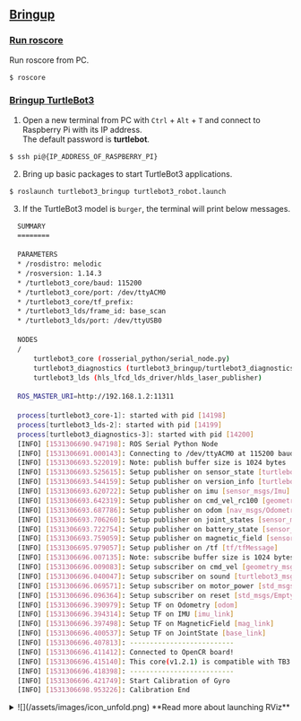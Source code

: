 ## [Bringup](#bringup)

### [Run roscore](#run-roscore)

Run roscore from PC.

```bash
$ roscore
```

### [Bringup TurtleBot3](#bringup-turtlebot3)

1. Open a new terminal from PC with `Ctrl` + `Alt` + `T` and connect to Raspberry Pi with its IP address.  
  The default password is **turtlebot**.  
  ```bash
$ ssh pi@{IP_ADDRESS_OF_RASPBERRY_PI}
  ```

2. Bring up basic packages to start TurtleBot3 applications.
  ```bash
$ roslaunch turtlebot3_bringup turtlebot3_robot.launch
  ```

3. If the TurtleBot3 model is `burger`, the terminal will print below messages.  
  ```bash
    SUMMARY
    ========

    PARAMETERS
    * /rosdistro: melodic
    * /rosversion: 1.14.3
    * /turtlebot3_core/baud: 115200
    * /turtlebot3_core/port: /dev/ttyACM0
    * /turtlebot3_core/tf_prefix:
    * /turtlebot3_lds/frame_id: base_scan
    * /turtlebot3_lds/port: /dev/ttyUSB0

    NODES
    /
        turtlebot3_core (rosserial_python/serial_node.py)
        turtlebot3_diagnostics (turtlebot3_bringup/turtlebot3_diagnostics)
        turtlebot3_lds (hls_lfcd_lds_driver/hlds_laser_publisher)

    ROS_MASTER_URI=http://192.168.1.2:11311

    process[turtlebot3_core-1]: started with pid [14198]
    process[turtlebot3_lds-2]: started with pid [14199]
    process[turtlebot3_diagnostics-3]: started with pid [14200]
    [INFO] [1531306690.947198]: ROS Serial Python Node
    [INFO] [1531306691.000143]: Connecting to /dev/ttyACM0 at 115200 baud
    [INFO] [1531306693.522019]: Note: publish buffer size is 1024 bytes
    [INFO] [1531306693.525615]: Setup publisher on sensor_state [turtlebot3_msgs/SensorState]
    [INFO] [1531306693.544159]: Setup publisher on version_info [turtlebot3_msgs/VersionInfo]
    [INFO] [1531306693.620722]: Setup publisher on imu [sensor_msgs/Imu]
    [INFO] [1531306693.642319]: Setup publisher on cmd_vel_rc100 [geometry_msgs/Twist]
    [INFO] [1531306693.687786]: Setup publisher on odom [nav_msgs/Odometry]
    [INFO] [1531306693.706260]: Setup publisher on joint_states [sensor_msgs/JointState]
    [INFO] [1531306693.722754]: Setup publisher on battery_state [sensor_msgs/BatteryState]
    [INFO] [1531306693.759059]: Setup publisher on magnetic_field [sensor_msgs/MagneticField]
    [INFO] [1531306695.979057]: Setup publisher on /tf [tf/tfMessage]
    [INFO] [1531306696.007135]: Note: subscribe buffer size is 1024 bytes
    [INFO] [1531306696.009083]: Setup subscriber on cmd_vel [geometry_msgs/Twist]
    [INFO] [1531306696.040047]: Setup subscriber on sound [turtlebot3_msgs/Sound]
    [INFO] [1531306696.069571]: Setup subscriber on motor_power [std_msgs/Bool]
    [INFO] [1531306696.096364]: Setup subscriber on reset [std_msgs/Empty]
    [INFO] [1531306696.390979]: Setup TF on Odometry [odom]
    [INFO] [1531306696.394314]: Setup TF on IMU [imu_link]
    [INFO] [1531306696.397498]: Setup TF on MagneticField [mag_link]
    [INFO] [1531306696.400537]: Setup TF on JointState [base_link]
    [INFO] [1531306696.407813]: --------------------------
    [INFO] [1531306696.411412]: Connected to OpenCR board!
    [INFO] [1531306696.415140]: This core(v1.2.1) is compatible with TB3 Burger
    [INFO] [1531306696.418398]: --------------------------
    [INFO] [1531306696.421749]: Start Calibration of Gyro
    [INFO] [1531306698.953226]: Calibration End
  ```

<details>
<summary>
![](/assets/images/icon_unfold.png) **Read more about launching RViz**
</summary>
### [Load TurtleBot3 on Rviz](#load-turtlebot3-on-rviz)

1. Open a new terminal and launch the robot state publisher.  
  ```bash
$ roslaunch turtlebot3_bringup turtlebot3_remote.launch
  ```

2. Open a new terminal and enter the below command to run RViz.  
  ```bash
$ rosrun rviz rviz -d `rospack find turtlebot3_description`/rviz/model.rviz
  ```  
  ![](/assets/images/platform/turtlebot3/bringup/run_rviz.jpg)

</details>